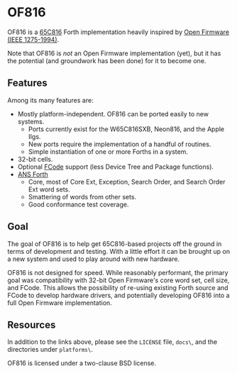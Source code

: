 # OF816
OF816 is a [65C816](https://www.westerndesigncenter.com/wdc/w65c816s-chip.cfm)
Forth implementation heavily inspired by 
[Open Firmware (IEEE 1275-1994)](https://www.openfirmware.info/Welcome_to_OpenBIOS).

Note that OF816 is *not* an Open Firmware implementation (yet), but it has the
potential (and groundwork has been done) for it to become one.

## Features

Among its many features are:
  * Mostly platform-independent.  OF816 can be ported easily to new systems.
    * Ports currently exist for the W65C816SXB, Neon816, and the Apple IIgs.
    * New ports require the implementation of a handful of routines.
    * Simple instantiation of one or more Forths in a system.
  * 32-bit cells.
  * Optional [FCode](https://www.openfirmware.info/Forth/FCode) support 
    (less Device Tree and Package functions).
  * [ANS Forth](http://lars.nocrew.org/dpans/dpans.htm)
    * Core, most of Core Ext, Exception, Search Order, and Search Order Ext word
      sets.
    * Smattering of words from other sets.
    * Good conformance test coverage.

## Goal

The goal of OF816 is to help get 65C816-based projects off the ground in terms
of development and testing.  With a little effort it can be brought up on a new
system and used to play around with new hardware.

OF816 is not designed for speed.  While reasonably performant, the primary goal
was compatibility with 32-bit Open Firmware's core word set, cell size, and
FCode. This allows the possibility of re-using existing Forth source and FCode
to develop hardware drivers, and potentially developing OF816 into a full Open
Firmware implementation.

## Resources

In addition to the links above, please see the ``LICENSE`` file, ``docs\``, and
the directories under ``platforms\``.

OF816 is licensed under a two-clause BSD license.
